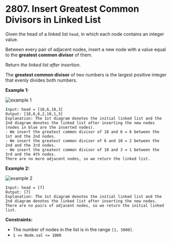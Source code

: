 # 2807. Insert Greatest Common Divisors in Linked List

Given the head of a linked list `head`, in which each node contains an integer value.

Between every pair of adjacent nodes, insert a new node with a value equal to the **greatest common divisor** of them.

Return *the linked list after insertion*.

The **greatest common divisor** of two numbers is the largest positive integer that evenly divides both numbers.

**Example 1:**

![example 1](https://assets.leetcode.com/uploads/2023/07/18/ex1_copy.png)

```()
Input: head = [18,6,10,3]
Output: [18,6,6,2,10,1,3]
Explanation: The 1st diagram denotes the initial linked list and the 2nd diagram denotes the linked list after inserting the new nodes (nodes in blue are the inserted nodes).
- We insert the greatest common divisor of 18 and 6 = 6 between the 1st and the 2nd nodes.
- We insert the greatest common divisor of 6 and 10 = 2 between the 2nd and the 3rd nodes.
- We insert the greatest common divisor of 10 and 3 = 1 between the 3rd and the 4th nodes.
There are no more adjacent nodes, so we return the linked list.
```

**Example 2:**

![example 2](https://assets.leetcode.com/uploads/2023/07/18/ex2_copy1.png)

```()
Input: head = [7]
Output: [7]
Explanation: The 1st diagram denotes the initial linked list and the 2nd diagram denotes the linked list after inserting the new nodes.
There are no pairs of adjacent nodes, so we return the initial linked list.
```

**Constraints:**

- The number of nodes in the list is in the range `[1, 5000]`.
- `1 <= Node.val <= 1000`
